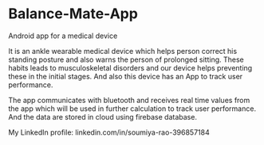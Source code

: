 # Balance-Mate-App
Android app for a medical device

It is an ankle wearable medical device which helps person correct his standing posture and also warns the person of prolonged sitting. These habits  leads to musculoskeletal disorders and our device helps preventing these in the initial stages. And also this device has an App to track user performance.

The app communicates with bluetooth and receives real time values from the app which will be used in further calculation to track user performance.
And the data are stored in cloud using firebase database.


My LinkedIn profile: linkedin.com/in/soumiya-rao-396857184
